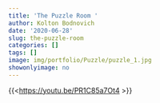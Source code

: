 ```yaml
---
title: 'The Puzzle Room '
author: Kolton Bodnovich
date: '2020-06-28'
slug: the-puzzle-room
categories: []
tags: []
image: img/portfolio/Puzzle/puzzle_1.jpg
showonlyimage: no
---
```



{{<https://youtu.be/PR1C85a7Ot4 >}}